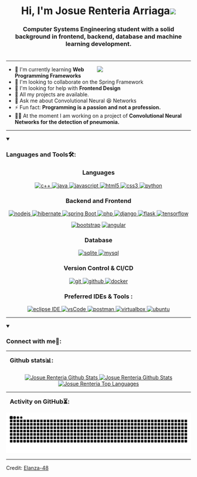 <!--Titulo de Inicio-->
<h1 align="center">Hi, I'm Josue Renteria Arriaga<img width="30px" src="https://raw.githubusercontent.com/iampavangandhi/iampavangandhi/master/gifs/Hi.gif"></h1>

<!--Description od me-->
<h3 font-size="20" align="center">
  Computer Systems Engineering student with a solid background in frontend, backend, database and machine learning development. </br> </br>
</h3>

---

<!--My skills-->
<img align="right" style="width:16rem; height:auto" src="https://i.pinimg.com/originals/50/83/e0/5083e0a2a7dcaae07c142e8b87036a27.gif"/>

- 🌱 I'm currently learning **Web Programming Frameworks** 
- 👯 I'm looking to collaborate on the Spring Framework
- 🤝 I'm looking for help with **Frontend Design**
- 🧳 All my projects are available.
- 💬 Ask me about Convolutional Neural 😆 Networks
- ⚡ Fun fact: **Programming is a passion and not a profession.**
- 👨‍⚕️ At the moment I am working on a project of **Convolutional Neural Networks for the detection of pneumonia.**


---

<!--Apartado de Languajes y Tools-->
<details open>
  <summary><h3>Languages and Tools🛠:</h3></summary>
  
  <!--Lenguajes de Programación-->
  <h3 align="center">Languages</h3>
  <p align="center">
    <a href="https://bloodshed.net/" target="_blank"> <img src="https://img.shields.io/badge/C%2B%2B-A8B9CC?style=for-the-badge&logo=c%2B%2B&color=3949ab" alt="c++"/> </a>
    <a href="https://www.java.com" target="_blank"> <img src="https://img.shields.io/badge/Java-007396.svg?style=for-the-badge&logo=java&logoColor=white" alt="java"/> </a>
    <a href="https://developer.mozilla.org/en-US/docs/Web/JavaScript" target="_blank"> <img src="https://img.shields.io/badge/Javascript-F7DF1E.svg?style=for-the-badge&logo=javascript&logoColor=black" alt="javascript"/> </a>
    <a href="https://www.w3.org/html/" target="_blank"> <img src="https://img.shields.io/badge/html-E34F26.svg?style=for-the-badge&logo=html5&logoColor=white" alt="html5"/> </a>
    <a href="https://www.w3schools.com/css/" target="_blank"> <img src="https://img.shields.io/badge/css-1572B6.svg?style=for-the-badge&logo=css3&logoColor=white" alt="css3"/> </a>
    <a href="https://www.python.org/" target="_blank"> <img src="https://img.shields.io/badge/python-A8B9CC?style=for-the-badge&logo=python&color=ffe15e" alt="python"/> </a>
  </p>

  <!--Backend and Frontend-->
  <h3 align="center">Backend and Frontend</h3>
  <p align="center">
    <a href="https://nodejs.org" target="_blank"> <img src="https://img.shields.io/badge/node.js-339933.svg?style=for-the-badge&logo=nodedotjs&logoColor=white" alt="nodejs"/> </a>
    <a href="https://hibernate.org/" target="_blank"> <img src="https://img.shields.io/badge/hibernate-59666C.svg?style=for-the-badge&logo=hibernate&logoColor=white" alt="hibernate"/> </a>
    <a href="https://spring.io/" target="_blank"> <img src="https://img.shields.io/badge/spring%20boot-6DB33F.svg?style=for-the-badge&logo=springboot&logoColor=white" alt="spring Boot"/> </a>
    <a href="https://www.php.net/" target="_blank"> <img src="https://img.shields.io/badge/php-A8B9CC?style=for-the-badge&logo=php&logoColor=black&color=4f5c93" alt="php"/> </a>
    <a href="https://www.djangoproject.com/" target="_blank"> <img src="https://img.shields.io/badge/django-A8B9CC?style=for-the-badge&logo=django&color=0c4b33" alt="django"/> </a>
    <a href="https://flask.palletsprojects.com/en/3.0.x/" target="_blank"> <img src="https://img.shields.io/badge/flask-A8B9CC?style=for-the-badge&logo=flask&color=black" alt="flask"/> </a> 
    <a href="https://www.tensorflow.org/?hl=es-419" target="_blank"> <img src="https://img.shields.io/badge/tensorflow-A8B9CC?style=for-the-badge&logo=tensorflow&logoColor=black&color=ffad1d" alt="tensorflow"/> </a>
  </p>  
  <p align="center">
    <a href="https://getbootstrap.com" target="_blank"> <img src="https://img.shields.io/badge/bootstrap-7952B3.svg?style=for-the-badge&logo=bootstrap&logoColor=white" alt="bootstrap"/></a>
    <a href="https://angular.io/" target="_blank"> <img src="https://img.shields.io/badge/angular-A8B9CC?style=for-the-badge&logo=angular&color=c3002f" alt="angular"/> </a>
  </p>

  <!--Base de Datos-->
  <h3 align="center">Database</h3>
  <p align="center">
    <a href="https://www.sqlite.org/" target="_blank"> <img src="https://img.shields.io/badge/sqlite-003B57.svg?style=for-the-badge&logo=sqlite&logoColor=white" alt="sqlite"/> </a>
    <a href="https://www.mysql.com/" target="_blank"> <img src="https://img.shields.io/badge/mysql-A8B9CC?style=for-the-badge&logo=mysql&logoColor=black&color=3e6e93" alt="mysql"/> </a> 
  </p>

  <!--Versiones de Control-->
  <h3 align="center">Version Control & CI/CD</h3>
  <p align="center">
    <a href="https://git-scm.com/" target="_blank"> <img src="https://img.shields.io/badge/git-F05032.svg?style=for-the-badge&logo=git&logoColor=white" alt="git"/> </a>
    <a href="https://github.com/JosueRenteria" target="_blank"> <img src="https://img.shields.io/badge/github-181717.svg?style=for-the-badge&logo=github&logoColor=white" alt="github"/> </a>
    <a href="https://www.docker.com/" target="_blank"> <img src="https://img.shields.io/badge/docker-2496ED.svg?style=for-the-badge&logo=docker&logoColor=white" alt="docker"/> </a>
  </p>

  <!--Ides-->
  <h3 align="center">Preferred IDEs  & Tools :</h3>
  <p align="center"> 
    <a href="https://eclipse.org" target="_blank"> <img src="https://img.shields.io/badge/eclipse-2C2255.svg?style=for-the-badge&logo=eclipse&logoColor=white" alt="eclipse IDE"/> </a>
    <a href="https://code.visualstudio.com/" target="_blank"> <img src="https://img.shields.io/badge/vscode-007ACC.svg?style=for-the-badge&logo=visualstudiocode&logoColor=white" alt="vsCode"/> </a>
    <a href="https://postman.com" target="_blank"> <img src="https://img.shields.io/badge/postman-FF6C37.svg?style=for-the-badge&logo=postman&logoColor=white" alt="postman"/> </a>
    <a href="https://www.virtualbox.org/" target="_blank"> <img src="https://img.shields.io/badge/virtualbox-183A61.svg?style=for-the-badge&logo=virtualbox&logoColor=white" alt="virtualbox"/> </a>
    <a href="https://ubuntu.com/" target="_blank"> <img src="https://img.shields.io/badge/ubuntu-E95420.svg?style=for-the-badge&logo=ubuntu&logoColor=white" alt="ubuntu"/> </a>
  </p>
</details>

---

<!--Apartado de Contactos-->
<details open>
  <summary><h3>Connect with me📲:</h3></summary>
  
</details>

---

<!--Apartado de Stats de Github-->
<h3 style="margin: 5px 10px;">Github stats📊:</h3> </br>

<div align="center">
  <a href="https://github.com/JosueRenteria">
    <img alt="Josue Renteria Github Stats" src="https://github-readme-stats.vercel.app/api?username=JosueRenteria&show_icons=true&theme=transparent"/>
  </a>
  <a href="https://github.com/JosueRenteria">
    <img alt="Josue Renteria Github Stats" src="https://github-readme-streak-stats.herokuapp.com/?user=JosueRenteria&theme=transparent"/>
  </a>
  
  <a href="https://github.com/JosueRenteria">
    <img alt="Josue Renteria Top Languages" src="https://github-readme-stats.vercel.app/api/top-langs/?username=JosueRenteria&langs_count=8&count_private=true&layout=compact&theme=transparent&bg_color=0D1117"/>
  </a>
</div>
  
----

<!--Apartado de Actividad-->
<h3 style="margin: 5px 10px;">Activity on GitHub⏳:</h3> 

<!-- https://github.com/marketplace/actions/generate-snake-game-from-github-contribution-grid -->
<p align="center">
  <img  src="https://github.com/JosueRenteria/JosueRenteria/blob/main/github-user-contribution.svg" alt="example"/>
</p>

------

Credit: [Elanza-48](https://github.com/Elanza-48)




